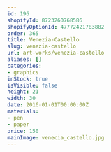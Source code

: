 ```yaml
---
id: 196
shopifyId: 8723260768586
shopifyOptionId: 47772421783882
order: 365
title: Venezia-Castello
slug: venezia-castello
url: art-works/venezia-castello
aliases: []
categories:
- graphics
inStock: true
isVisible: false
height: 21
width: 30
date: 2016-01-01T00:00:00Z
materials:
- pen
- paper
price: 150
mainImage: venecia_castello.jpg
---
```

